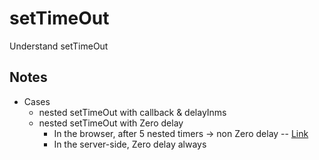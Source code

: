 # setTimeOut
Understand setTimeOut

## Notes
* Cases
    * nested setTimeOut with callback & delayInms
    * nested setTimeOut with Zero delay
      * In the browser, after 5 nested timers -> non Zero delay -- [Link](https://html.spec.whatwg.org/multipage/timers-and-user-prompts.html#timers)
      * In the server-side, Zero delay always

